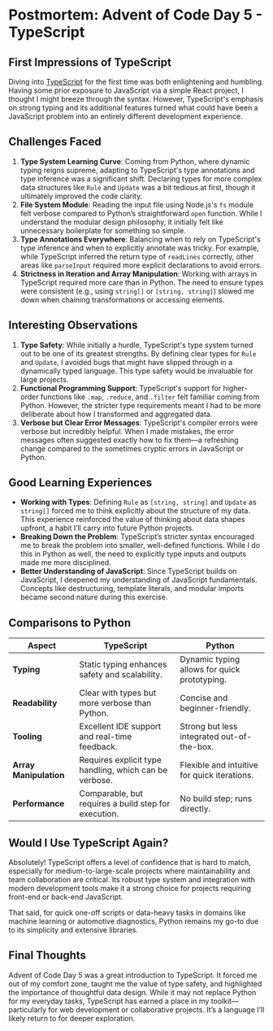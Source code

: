 # Postmortem: Advent of Code Day 5 - TypeScript

## First Impressions of TypeScript
Diving into [TypeScript](https://www.typescriptlang.org/) for the first time was both enlightening and humbling. Having
some prior exposure to JavaScript via a simple React project, I thought I might breeze through the syntax. However,
TypeScript's emphasis on strong typing and its additional features turned what could have been a JavaScript problem
into an entirely different development experience.

## Challenges Faced
1. **Type System Learning Curve**: Coming from Python, where dynamic typing reigns supreme, adapting to TypeScript's
   type annotations and type inference was a significant shift. Declaring types for more complex data structures like
   `Rule` and `Update` was a bit tedious at first, though it ultimately improved the code clarity.
2. **File System Module**: Reading the input file using Node.js's `fs` module felt verbose compared to Python’s
   straightforward `open` function. While I understand the modular design philosophy, it initially felt like
   unnecessary boilerplate for something so simple.
3. **Type Annotations Everywhere**: Balancing when to rely on TypeScript's type inference and when to explicitly
   annotate was tricky. For example, while TypeScript inferred the return type of `readLines` correctly, other areas
   like `parseInput` required more explicit declarations to avoid errors.
4. **Strictness in Iteration and Array Manipulation**: Working with arrays in TypeScript required more care than in
   Python. The need to ensure types were consistent (e.g., using `string[]` or `[string, string]`) slowed me down when
   chaining transformations or accessing elements.

## Interesting Observations
1. **Type Safety**: While initially a hurdle, TypeScript's type system turned out to be one of its greatest strengths.
   By defining clear types for `Rule` and `Update`, I avoided bugs that might have slipped through in a dynamically
   typed language. This type safety would be invaluable for large projects.
2. **Functional Programming Support**: TypeScript's support for higher-order functions like `.map`, `.reduce`, and
   `.filter` felt familiar coming from Python. However, the stricter type requirements meant I had to be more
   deliberate about how I transformed and aggregated data.
3. **Verbose but Clear Error Messages**: TypeScript's compiler errors were verbose but incredibly helpful. When I made
   mistakes, the error messages often suggested exactly how to fix them—a refreshing change compared to the sometimes
   cryptic errors in JavaScript or Python.

## Good Learning Experiences
* **Working with Types**: Defining `Rule` as `[string, string]` and `Update` as `string[]` forced me to think
  explicitly about the structure of my data. This experience reinforced the value of thinking about data shapes
  upfront, a habit I’ll carry into future Python projects.
* **Breaking Down the Problem**: TypeScript’s stricter syntax encouraged me to break the problem into smaller,
  well-defined functions. While I do this in Python as well, the need to explicitly type inputs and outputs made me
  more disciplined.
* **Better Understanding of JavaScript**: Since TypeScript builds on JavaScript, I deepened my understanding of
  JavaScript fundamentals. Concepts like destructuring, template literals, and modular imports became second nature
  during this exercise.

## Comparisons to Python

| **Aspect**             | **TypeScript**                                                  | **Python**                                                     |
|-------------------------|-----------------------------------------------------------------|----------------------------------------------------------------|
| **Typing**              | Static typing enhances safety and scalability.                 | Dynamic typing allows for quick prototyping.                  |
| **Readability**         | Clear with types but more verbose than Python.                 | Concise and beginner-friendly.                                |
| **Tooling**             | Excellent IDE support and real-time feedback.                  | Strong but less integrated out-of-the-box.                    |
| **Array Manipulation**  | Requires explicit type handling, which can be verbose.         | Flexible and intuitive for quick iterations.                  |
| **Performance**         | Comparable, but requires a build step for execution.           | No build step; runs directly.                                 |

## Would I Use TypeScript Again?

Absolutely! TypeScript offers a level of confidence that is hard to match, especially for medium-to-large-scale
projects where maintainability and team collaboration are critical. Its robust type system and integration with modern
development tools make it a strong choice for projects requiring front-end or back-end JavaScript.

That said, for quick one-off scripts or data-heavy tasks in domains like machine learning or automotive diagnostics,
Python remains my go-to due to its simplicity and extensive libraries.

## Final Thoughts

Advent of Code Day 5 was a great introduction to TypeScript. It forced me out of my comfort zone, taught me the value
of type safety, and highlighted the importance of thoughtful data design. While it may not replace Python for my
everyday tasks, TypeScript has earned a place in my toolkit—particularly for web development or collaborative projects.
It’s a language I’ll likely return to for deeper exploration.

